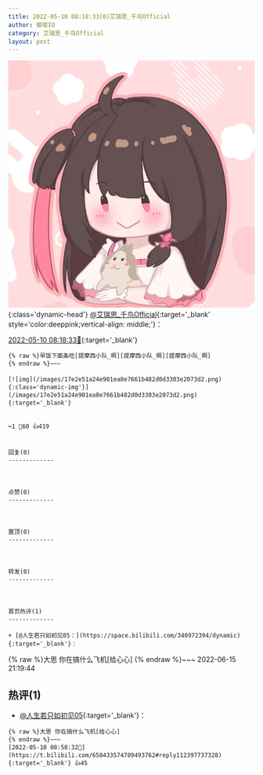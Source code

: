 ```yaml
---
title: 2022-05-10 08:18:33(0)艾瑞思_千鸟Official
author: 御坂IO
category: 艾瑞思_千鸟Official
layout: post
---
```


![img](/images/7e08840c56f251de28bdf766b647bd5fe9a5d50a.jpg){:class='dynamic-head'}
[@艾瑞思_千鸟Official](https://space.bilibili.com/1090010845/dynamic){:target='_blank' style='color:deeppink;vertical-align: middle;'}：

[2022-05-10 08:18:33🔗](https://t.bilibili.com/658433574709493762){:target='_blank'}

~~~
{% raw %}早饭下面条吃[提摩西小队_啊][提摩西小队_啊][提摩西小队_啊]
{% endraw %}~~~

[![img](/images/17e2e51a24e901ea8e7661b482d0d3303e2073d2.png){:class='dynamic-img'}](/images/17e2e51a24e901ea8e7661b482d0d3303e2073d2.png){:target='_blank'}


↪️1 💬60 👍419


回复(0)
-------------



点赞(0)
-------------



置顶(0)
-------------



转发(0)
-------------



首页热评(1)
-------------

+ [@人生若只如初见05：](https://space.bilibili.com/340972394/dynamic){:target='_blank'}：
~~~
{% raw %}大思 你在搞什么飞机[给心心]
{% endraw %}~~~
2022-06-15 21:19:44


热评(1)
-------------

+ [@人生若只如初见05](https://space.bilibili.com/340972394/dynamic){:target='_blank'}：
~~~
{% raw %}大思 你在搞什么飞机[给心心]
{% endraw %}~~~
[2022-05-10 08:58:32🔗](https://t.bilibili.com/658433574709493762#reply112397737328){:target='_blank'} 👍45


